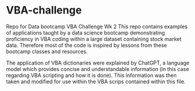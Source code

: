 # VBA-challenge
Repo for Data bootcamp VBA Challenge Wk 2
This repo contains examples of applications taught by a data science bootcamp demonstrating proficiency in VBA coding within a large dataset containing stock market data.
Therefore most of the code is inspired by lessons from these bootcamp classes and resources.

The application of VBA dictionaries were explained by ChatGPT, a language model which provides concise and understandable information (in this case regarding VBA scripting and how it is done). This information was then taken and modified for use within the VBA scrips contained within this file.
